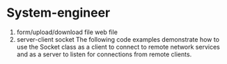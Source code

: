 # System-engineer


1. form/upload/download file web file
2. server-client socket
      The following code examples demonstrate how to use the Socket class as a client to connect to remote network services and as a server to listen for connections from remote clients.
